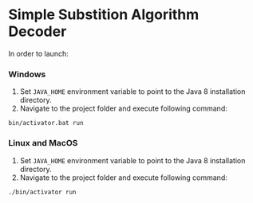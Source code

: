 # Simple Substition Algorithm Decoder

In order to launch:

### Windows
1. Set `JAVA_HOME` environment variable to point to the Java 8 installation directory.
2. Navigate to the project folder and execute following command:
```dos
bin/activator.bat run
```

### Linux and MacOS
1. Set `JAVA_HOME` environment variable to point to the Java 8 installation directory.
2. Navigate to the project folder and execute following command:
```bash
./bin/activator run
```
